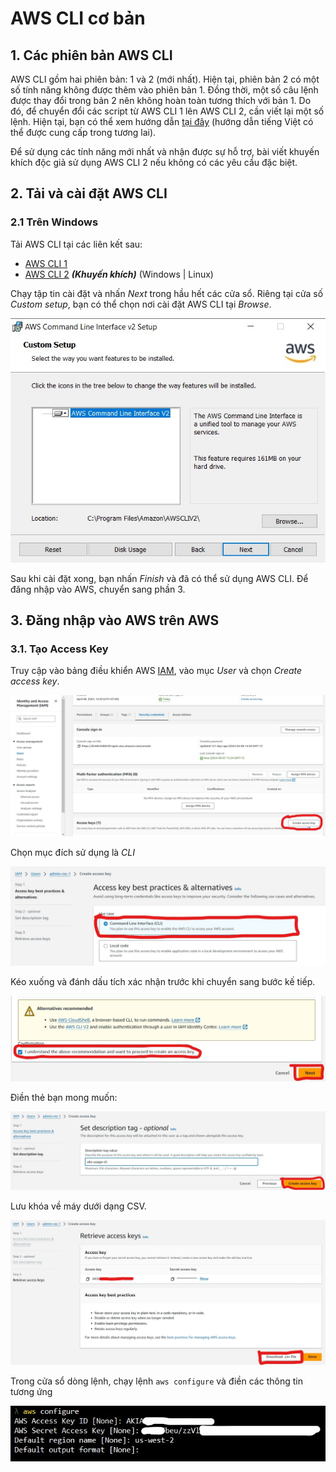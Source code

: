 # AWS CLI cơ bản

## 1. Các phiên bản AWS CLI

AWS CLI gồm hai phiên bản: 1 và 2 (mới nhất). Hiện tại, phiên bản 2 có một số tính năng không được thêm vào phiên bản 1. Đồng thời, một số câu lệnh được thay đổi trong bản 2 nên không hoàn toàn tương thích với bản 1. Do đó, để chuyển đổi các script từ AWS CLI 1 lên AWS CLI 2, cần viết lại một số lệnh. Hiện tại, bạn có thể xem hướng dẫn [tại đây](https://docs.aws.amazon.com/cli/latest/userguide/cliv2-migration.html) (hướng dẫn tiếng Việt có thể được cung cấp trong tương lai).

Để sử dụng các tính năng mới nhất và nhận được sự hỗ trợ, bài viết khuyến khích độc giả sử dụng AWS CLI 2 nếu không có các yêu cầu đặc biệt.

## 2. Tải và cài đặt AWS CLI
### 2.1 Trên Windows
Tải AWS CLI tại các liên kết sau:

- [AWS CLI 1](https://s3.amazonaws.com/aws-cli/AWSCLI64PY3.msi)
- [AWS CLI 2]([https://awscli.amazonaws.com/AWSCLIV2.msi](https://awscli.amazonaws.com/AWSCLIV2.msi)) _**(Khuyến khích)**_ (Windows | Linux)

Chạy tập tin cài đặt và nhấn _Next_ trong hầu hết các cửa sổ. Riêng tại cửa số _Custom setup_, bạn có thể chọn nơi cài đặt AWS CLI tại _Browse_.

![[Location.jpg]](IMG/Location.jpg)

Sau khi cài đặt xong, bạn nhấn _Finish_ và đã có thể sử dụng AWS CLI. Để đăng nhập vào AWS, chuyển sang phần 3.

## 3. Đăng nhập vào AWS trên AWS

### 3.1. Tạo Access Key
Truy cập vào bảng điều khiển AWS [IAM](console.aws.amazon.com/iam), vào mục _User_ và chọn _Create access key_.

![[AccessKey.jpg]](IMG/AccessKey.jpg)

Chọn mục đích sử dụng là _CLI_

![[AccessKeyStep1.jpg]](IMG/AccessKeyStep1.jpg)

Kéo xuống và đánh dấu tích xác nhận trước khi chuyển sang bước kế tiếp.

![[AccessKeyStep12.jpg]](IMG/AccessKeyStep12.jpg)

Điền thẻ bạn mong muốn:

![[AccessKeyStep2.jpg]](IMG/AccessKeyStep2.jpg)

Lưu khóa về máy dưới dạng CSV.

![[AccessKeyStep3.jpg]](IMG/AccessKeyStep3.jpg)

Trong cửa sổ dòng lệnh, chạy lệnh `aws configure` và điền các thông tin tương ứng

![[CLIconfig.jpg]](IMG/CLIconfig.jpg)